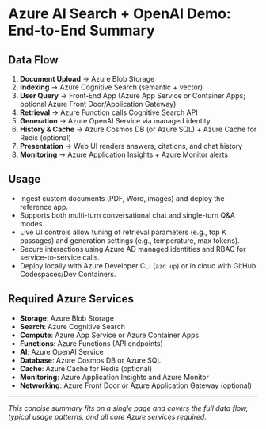 # Azure AI Search + OpenAI Demo: End-to-End Summary

## Data Flow
1. **Document Upload** → Azure Blob Storage  
2. **Indexing** → Azure Cognitive Search (semantic + vector)  
3. **User Query** → Front‑End App (Azure App Service or Container Apps; optional Azure Front Door/Application Gateway)  
4. **Retrieval** → Azure Function calls Cognitive Search API  
5. **Generation** → Azure OpenAI Service via managed identity  
6. **History & Cache** → Azure Cosmos DB (or Azure SQL) + Azure Cache for Redis (optional)  
7. **Presentation** → Web UI renders answers, citations, and chat history  
8. **Monitoring** → Azure Application Insights + Azure Monitor alerts

## Usage
- Ingest custom documents (PDF, Word, images) and deploy the reference app.  
- Supports both multi-turn conversational chat and single-turn Q&A modes.  
- Live UI controls allow tuning of retrieval parameters (e.g., top K passages) and generation settings (e.g., temperature, max tokens).  
- Secure interactions using Azure AD managed identities and RBAC for service-to-service calls.  
- Deploy locally with Azure Developer CLI (`azd up`) or in cloud with GitHub Codespaces/Dev Containers.

## Required Azure Services
- **Storage**: Azure Blob Storage  
- **Search**: Azure Cognitive Search  
- **Compute**: Azure App Service or Azure Container Apps  
- **Functions**: Azure Functions (API endpoints)  
- **AI**: Azure OpenAI Service  
- **Database**: Azure Cosmos DB or Azure SQL  
- **Cache**: Azure Cache for Redis (optional)  
- **Monitoring**: Azure Application Insights and Azure Monitor  
- **Networking**: Azure Front Door or Azure Application Gateway (optional)

---
*This concise summary fits on a single page and covers the full data flow, typical usage patterns, and all core Azure services required.*